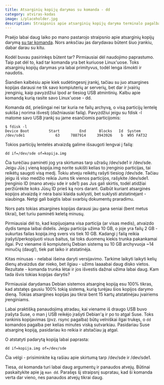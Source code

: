 ```yaml
---
title: Atsarginių kopijų darymas su komanda - dd
category: atviras-kodas
image: i/placeholder.jpg
description: Straipsnis apie atsarginių kopijų daryma terminalo pagalba su Linux/Unix komanda dd.
---
```


Praėjo labai daug laiko po mano pastarojo straipsnio apie atsarginių kopijų darymą [su tar komanda](/atviras-kodas/visos-sistemos-atsargines-kopijos-darymas). Nors anksčiau jas darydavau būtent šiuo įrankiu, dabar darau su kitu.

Kodėl buvau pasirinkęs būtent tar? Pirmiausiai dėl naudojimo paprastumo. Taip pat dėl to, kad tar komanda yra bet kuriuose Linux'uose. Toks atsarginių kopijų darymas yra labai primityvus, todėl lenga išmokti ir naudotis.

Šiandien kalbėsiu apie kiek sudėtingesnį įrankį, tačiau su juo atsargines kopijas darausi ne tik savo kompiuterių ar serverių, bet dar ir įvairių įrenginių, kaip pavyzdžiui Ipod ar tiesiog USB atmintinių. Kalbu apie komandą kurią rasite savo Linux'uose - dd.

Komanda dd, priešingai nei tar kuria ne failų archyvą, o visą particijų lentelę sukiša į norima išvestį (dažniausiai failą). Pavyzdžiui jeigu su fdisk -l matome savo USB įrankį su jame esančiomis particijomis:

    $ fdisk -l
    Device Boot         Start         End      Blocks   Id  System
    /dev/sde1              63     7887914     3943926    b  W95 FAT32

Tokios particijų lentelės atvaizdą galime išsaugoti lengvai į failą:

    dd if=/dev/sde of=kopija.img

Čia turėčiau paminėti jog yra skirtumas tarp užrašų /dev/sde1 ir /dev/sde. Jeigu Jūs į vieną kopija.img norite sukišti kelias to įrenginio particijas, tai reikėtų saugoti visą medį. Tokiu atveju reikėtų rašyti tiesiog /dev/sde. Tačiau jeigu iš viso medžio reikia Jums tik vienos particijos, rašykite /dev/sde1. Įrenginio ID (mano atveju sde ir sde1) pas Jus gali skirtis, todėl atidžiai peržiūrėkite koks Jūsų ID prieš ką nors darant. Galbūt kuriant atsarginės kopijos atvaizdą ir nėra baisi klaida suklysti, bet suklysti atstatinėjant - siaubinga. Netgi gali baigtis labai svarbių dokumentų praradimu.

Nors pats tokias atsargines kopijas darausi jau gana seniai (bent metus tikrai), bet turiu paminėti keletą minusų.

Pirmiausiai dėl to, kad kopijuojama visa particija (ar visas medis), atvaizdo dydis tampa laibai didelis. Jeigu particija užima 10 GB, o joje yra failų 2 GB - sukurtas failas kopija.img svers vis tiek 10 GB. Kadangi į failą reikia įrašyti/perkopijuoti visus baitus, tai toks duomenų kiekis trunka pakankamai ilgai. Pvz viename iš kompiuterių Debian sistemą su 10 GB archyvuoja \~14 minučių (daug!), tiek pat laiko ir atstatinėja.

Kitas minusas - nelabai išeina daryti versijavimo. Tarkime laikyti laikyti kelių dienų atvaizdus dar nieko, bet ilgiau - užims laaaabai daug disko vietos. Rezultate - komanda trunka lėtai ir jos išvestis dažnai užima labai daug. Kam tada išvis tokias kopijas darytis?

Pirmiausiai darydamas Debian sistemos atsarginę kopiją esu 100% tikras, kad atstatęs gausiu 100% tokią sistemą, kurią turėjau šios kopijos darymo dieną. Tokias atsargines kopijas jau tikrai bent 15 kartų atstatinėjau įvairiems įrenginiams.

Labai praktišką panaudojimą atradau, kai viename iš draugo USB buvo įrašyta Suse, o man į USB reikėjo įrašyti Debian'ą ir po to atgal Suse. Toks rankinis kopijavimas (pvz. rsync pagalba) būtų velniškai ilgai trukęs, o `dd` komandos pagalba per kelias minutes viską sutvarkiau. Pasidariau Suse atsarginę kopiją, pasidariau ko reikia ir atstačiau ją atgal.

O atstatyti padarytą kopiją labai paprasta:

    dd if=kopija.img of=/dev/sde

Čia vėlgi - prisiminkite ką rašiau apie skirtumą tarp /dev/sde ir /dev/sde1.

Tiesa, `dd` komanda turi labai daug argumentų ir panaudos atvejų. Būtinai paskaitykite apie ją `man dd`. Parašęs šį straipsnį supratau, kad ši komanda verta dar vieno, nes panaudos atvejų tikrai daug.
